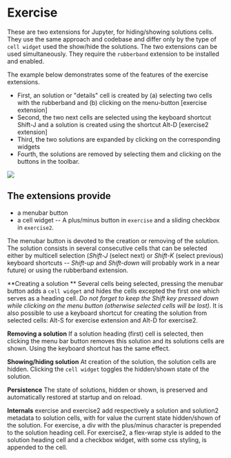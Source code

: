 Exercise
========

These are two extensions for Jupyter, for hiding/showing solutions cells.
They use the same approach and codebase and differ only by the type of
`cell widget` used the show/hide the solutions. The two extensions can be used
simultaneously. They require the `rubberband` extension to be installed and
enabled.

The example below demonstrates some of the features of the exercise extensions.

- First, an solution or "details" cell is created by (a) selecting two cells with the rubberband and (b) clicking on the menu-button [exercise extension]
- Second, the two next cells are selected using the keyboard shortcut Shift-J and a solution is created using the shortcut Alt-D [exercise2 extension]
- Third, the two solutions are expanded by clicking on the corresponding widgets
- Fourth, the solutions are removed by selecting them and clicking on the buttons in the toolbar.

![](image.gif)


The extensions provide
----------------------

- a menubar button
- a cell widget -- A plus/minus button in `exercise` and a sliding checkbox in `exercise2`.

The menubar button is devoted to the creation or removing of the solution. The solution consists in several consecutive cells that can be selected either by multicell selection (*Shift-J* (select next) or *Shift-K* (select previous) keyboard shortcuts --
*Shift-up* and *Shift-down* will probably work in a near future) or using the rubberband extension.

**Creating a solution **
Several cells being selected, pressing the menubar button adds a `cell widget` and hides the cells excepted the first one which serves as a heading cell. *Do not forget to keep the Shift key pressed down while clicking on the menu button
(otherwise selected cells will be lost)*. It is also possible to use a keyboard shortcut for creating the solution from selected cells: Alt-S for exercise extension and Alt-D for exercise2.

**Removing a solution** If a solution heading (first) cell is selected, then clicking the menu bar button removes this solution and its solutions cells are shown. Using the keyboard shortcut has the same effect.

**Showing/hiding solution**  At creation of the solution, the solution cells are hidden. Clicking the `cell widget` toggles the hidden/shown state of the solution.

**Persistence** The state of solutions, hidden or shown, is preserved and automatically restored at startup and on reload.

**Internals** exercise and exercise2 add respectively a solution and solution2 metadata to solution cells, with for value the current state hidden/shown of the solution. For exercise, a div with the plus/minus character is prepended to the solution heading cell. For exercise2, a flex-wrap style is added to the solution heading cell and a checkbox widget, with some css styling, is appended to the cell.

